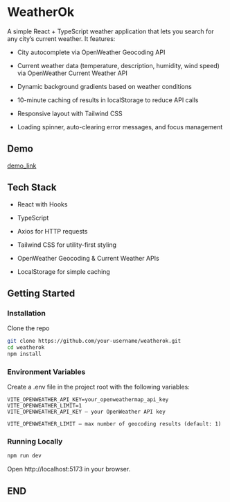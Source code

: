 # WeatherOk

A simple React + TypeScript weather application that lets you search for any city’s current weather. It features:

- City autocomplete via OpenWeather Geocoding API

- Current weather data (temperature, description, humidity, wind speed) via OpenWeather Current Weather API

- Dynamic background gradients based on weather conditions

- 10-minute caching of results in localStorage to reduce API calls

- Responsive layout with Tailwind CSS

- Loading spinner, auto-clearing error messages, and focus management

## Demo
[demo_link](https://weather-ok.vercel.app/)

## Tech Stack
- React with Hooks

- TypeScript

- Axios for HTTP requests

- Tailwind CSS for utility-first styling

- OpenWeather Geocoding & Current Weather APIs

- LocalStorage for simple caching

## Getting Started

### Installation
Clone the repo

```bash
git clone https://github.com/your-username/weatherok.git
cd weatherok
npm install
```

### Environment Variables
Create a .env file in the project root with the following variables:

```env
VITE_OPENWEATHER_API_KEY=your_openweathermap_api_key
VITE_OPENWEATHER_LIMIT=1
VITE_OPENWEATHER_API_KEY — your OpenWeather API key

VITE_OPENWEATHER_LIMIT — max number of geocoding results (default: 1)
```

### Running Locally
```bash
npm run dev 
```

Open http://localhost:5173 in your browser.

## END